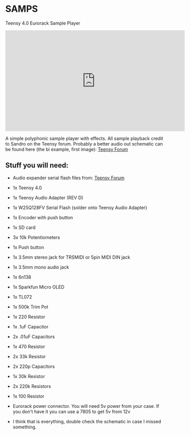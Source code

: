 # SAMPS
Teensy 4.0 Eurorack Sample Player
<iframe width="560" height="315" src="https://www.youtube.com/embed/PT_Po-hL2u8" frameborder="0" allow="accelerometer; autoplay; encrypted-media; gyroscope; picture-in-picture" allowfullscreen></iframe>

A simple polyphonic sample player with effects. All sample playback credit to Sandro on the Teensy forum. Probably a better audio out schematic can be found here (the bi example, first image): [Teensy Forum](https://forum.pjrc.com/threads/26694-Interfacing-with-a-modular-synth?p=55115&viewfull=1#post55115)


## Stuff you will need:
 - Audio expander serial flash files from:
   [Teensy Forum](https://forum.pjrc.com/threads/53213-Audio-Expander-for-Teensy?p=186358&viewfull=1#post186358)
   
 - 1x Teensy 4.0
 - 1x Teensy Audio Adapter (REV D)
 - 1x W25Q128FV Serial Flash (solder onto Teensy Audio Adapter)
 - 1x Encoder with push button
 - 1x SD card
 - 3x 10k Potentiometers
 - 1x Push button
 - 1x 3.5mm stereo jack for TRSMIDI or 5pin MIDI DIN jack
 - 1x 3.5mm mono audio jack
 - 1x 6n138
 - 1x Sparkfun Micro OLED
 - 1x TL072
 - 1x 500k Trim Pot
 - 1x 220 Resistor
 - 1x .1uF Capacitor
 - 2x .01uF Capacitors
 - 1x 470 Resistor
 - 2x 33k Resistor
 - 2x 220p Capacitors
 - 1x 30k Resistor
 - 2x 220k Resistors
 - 1x 100 Resistor
 - Eurorack power connector. You will need 5v power from your case. If you don't have it you can use a 7805 to get 5v from 12v
 - I think that is everything, double check the schematic in case I missed something.
